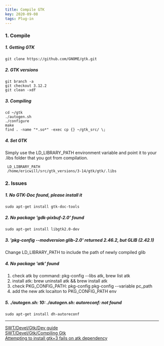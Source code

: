```yaml
---
title: Compile GTK
key: 2020-09-08
tags: Plug-in
---
```


### 1. Compile
##### 1. Getting GTK
`git clone https://github.com/GNOME/gtk.git`   
##### 2. GTK versions
```shell
git branch -a
git checkout 3.12.2
git clean -xdf
```
##### 3. Compiling
```shell
cd ~/gtk
./autogen.sh
./configure
make
find . -name "*.so*" -exec cp {} ~/gtk_src/ \;
```
##### 4. Set GTK
Simply use the LD_LIBRARY_PATH environment variable and point it to your .libs folder that you got from compilation.   
```
 LD_LIBRARY_PATH
 /home/ericwill/src/gtk_versions/3-14/gtk/gtk/.libs
 ```

### 2. Issues
##### 1. No GTK-Doc found, please install it
`sudo apt-get install gtk-doc-tools`
##### 2. No package 'gdk-pixbuf-2.0' found
`sudo apt-get install libgtk2.0-dev`
##### 3. 'pkg-config --modversion glib-2.0' returned 2.46.2, but GLIB (2.42.1)
Change LD_LIBRARY_PATH to include the path of newly compiled glib
##### 4. No package 'atk' found
1. check atk by command: pkg-config --libs atk, brew list atk
2. install atk: brew uninstall atk && brew install atk
3. check PKG_CONFIG_PATH: pkg-config pkg-config --variable pc_path
4. add the new atk locaiton to PKG_CONFIG_PATH env 

##### 5. ./autogen.sh: 10: ./autogen.sh: autoreconf: not found
`sudo apt-get install dh-autoreconf`

----

[SWT/Devel/Gtk/Dev guide](https://wiki.eclipse.org/SWT/Devel/Gtk/Dev_guide)   
[SWT/Devel/Gtk/Compiling Gtk](https://wiki.eclipse.org/SWT/Devel/Gtk/Compiling_Gtk)   
[Attempting to install gtk+3 fails on atk dependency](https://github.com/Homebrew/linuxbrew-core/issues/7175)  


